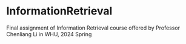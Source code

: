 # InformationRetrieval
Final assignment of Information Retrieval course offered by Professor Chenliang Li in WHU, 2024 Spring
